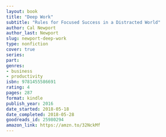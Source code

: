 ```yaml
---
layout: book
title: "Deep Work"
subtitle: "Rules for Focused Success in a Distracted World"
author: Cal Newport
author_last: Newport
slug: newport-deep-work
type: nonfiction
cover: true
series: 
part: 
genres:
- business
- productivity
isbn: 9781455586691
rating: 4
pages: 287
format: kindle
publish_year: 2016
date_started: 2018-05-18
date_completed: 2018-05-28
goodreads_id: 25980294
amazon_link: https://amzn.to/32NckMf
---
```

